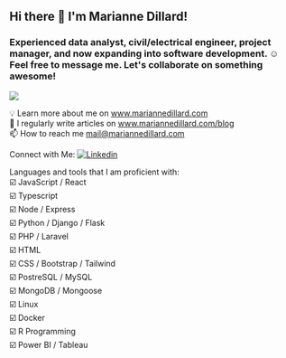 ## Hi there 👋 I'm Marianne Dillard!

### Experienced data analyst, civil/electrical engineer, project manager, and now expanding into software development. ☺️  Feel free to message me. Let's collaborate on something awesome!

![](https://komarev.com/ghpvc/?username=dillardm89)


   💡 Learn more about me on www.mariannedillard.com  
   📄 I regularly write articles on www.mariannedillard.com/blog  
   📫 How to reach me mail@mariannedillard.com  

Connect with Me: [![Linkedin](https://i.stack.imgur.com/gVE0j.png)](https://www.linkedin.com/in/dillardm)

Languages and tools that I am proficient with:  
   ☑️ JavaScript / React  
   ☑️ Typescript  
   ☑️ Node / Express  
   ☑️ Python / Django / Flask  
   ☑️ PHP / Laravel  
   ☑️ HTML  
   ☑️ CSS / Bootstrap / Tailwind  
   ☑️ PostreSQL / MySQL  
   ☑️ MongoDB / Mongoose  
   ☑️ Linux  
   ☑️ Docker  
   ☑️ R Programming  
   ☑️ Power BI / Tableau  
